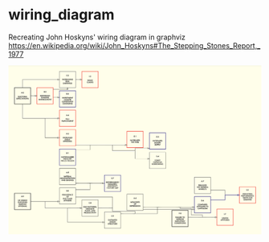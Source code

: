 # wiring_diagram

Recreating John Hoskyns' wiring diagram in graphviz https://en.wikipedia.org/wiki/John_Hoskyns#The_Stepping_Stones_Report,_1977

![wip image](https://github.com/jtewright/wiring_diagram/blob/main/wiring_diagram_wip.png?raw=true)
